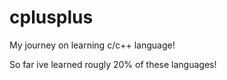 # cplusplus
My journey on learning c/c++ language!

So far ive learned rougly 20% 
of these languages!
